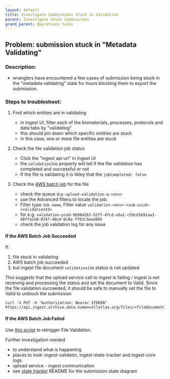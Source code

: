 ```yaml
---
layout: default
title: Investigate Submissions Stuck in Validation
parent: Investigate Stuck Submissions
grand_parent: Operations tasks
---
```


## Problem: submission stuck in "Metadata Validating"

### Description:
- wranglers have encountered a few cases of submission being stuck in the "metadata validating" state for hours blocking them to export the submission. 

### Steps to troubleshoot:
1. Find which entities are in validating
    - in ingest UI, filter each of the biomaterials, processes, protocols and data tabs by "validating"
    - this should pin down which specific entities are stuck
    - in this case, one or more file entities are stuck

1. Check the file validation job status
    - Click the "ingest api url" in Ingest UI
    - the `validationJob` property will tell if the file validation has completed and successful or not
    - If the file is validating it is likley that the `jobCompleted: false`

1. Check the [AWS batch job](https://console.aws.amazon.com/batch/home) for the file
    - check the queue `dcp-upload-validation-q-<env>`
    - use the Advanced filters to locate the job: 
    - Filter type `Job name`, Filter value `validation-<env>-<sub-uuid>-<validationId>` 
    - for e.g. `validation-prod-9b984263-527f-4fcd-a5a1-c59cd1b91aa3-d8ffa2a0-8747-40cd-8c8a-ff83c3eaa969`
    - check the job validation log for any issue

#### If the AWS Batch Job Succeeded 
If:
1. file stuck in validating
2. AWS batch job succeeded
3. but ingest file document `validationJob` status is not updated

This suggests that the upload service call to ingest is failing / ingest is not receiving and processing the status and set the document to Valid.
Since the file validation succeeded, it should be safe to manually set the file to Valid to unblock the submission

```shell
curl -X PUT -H "Authorization: Bearer $TOKEN" https://api.ingest.archive.data.humancellatlas.org/files/<fileDocumentId>/validEvent
```

#### If the AWS Batch Job Failed
Use [this script](https://github.com/ebi-ait/hca-ebi-dev-team/tree/master/scripts/retrigger_file_validation) to retrigger File Validation.

Further investigation needed
- to understand what is happening
- places to look: ingest-validator, ingest-state-tracker and ingest-core logs
- upload service - ingest communication
- see [state tracker](https://github.com/ebi-ait/ingest-state-tracking) README for the submission state diagram
